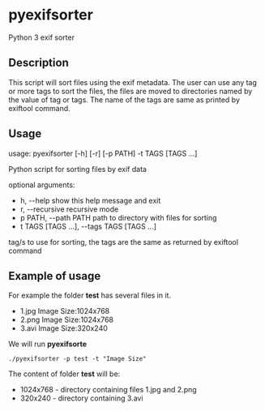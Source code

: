 # pyexifsorter
Python 3 exif sorter

## Description
This script will sort files using the exif metadata.
The user can use any tag or more tags to sort the files, the files are moved to directories named by the value of tag or tags.
The name of the tags are same as printed by exiftool command.

## Usage
usage: pyexifsorter [-h] [-r] [-p PATH] -t TAGS [TAGS ...]

Python script for sorting files by exif data

optional arguments:
- h, --help            show this help message and exit
- r, --recursive       recursive mode
- p PATH, --path PATH  path to directory with files for sorting
- t TAGS [TAGS ...], --tags TAGS [TAGS ...]
 
 tag/s to use for sorting, the tags are the same as
 returned by exiftool command

## Example of usage
For example the folder **test** has several files in it.
- 1.jpg Image Size:1024x768
- 2.png Image Size:1024x768
- 3.avi Image Size:320x240

We will run **pyexifsorte**
```
./pyexifsorter -p test -t "Image Size"
```

The content of folder **test** will be:
- 1024x768 - directory containing files 1.jpg and 2.png
- 320x240 - directory containing 3.avi
